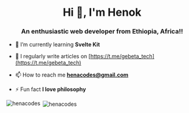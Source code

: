 <h1 align="center">Hi 👋, I'm Henok</h1>
<h3 align="center">An enthusiastic web developer from Ethiopia, Africa!!</h3>

- 🌱 I’m currently learning **Svelte Kit**

- 📝 I regularly write articles on [https://t.me/gebeta_tech](https://t.me/gebeta_tech)


- 📫 How to reach me **henacodes@gmail.com**

- ⚡ Fun fact **I love philosophy**



<p><img align="left" src="https://github-readme-stats.vercel.app/api/top-langs?username=henacodes&show_icons=true&locale=en&layout=compact" alt="henacodes" /></p>

<p>&nbsp;<img align="center" src="https://github-readme-stats.vercel.app/api?username=henacodes&show_icons=true&locale=en" alt="henacodes" /></p>
